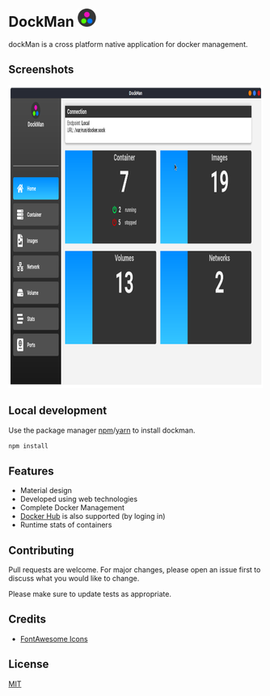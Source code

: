# DockMan <img src="https://raw.githubusercontent.com/ars0007/DockMan/master/public/icon.png" width="36" height="36">


dockMan is a cross platform native application for docker management.

## Screenshots

<img src="https://raw.githubusercontent.com/ars0007/DockMan/master/screenshots/img1.png" width="600" height="600">

## Local development

Use the package manager [npm](https://www.npmjs.com/)/[yarn](https://yarnpkg.com/) to install dockman.

```bash
npm install
```

## Features
- Material design
- Developed using web technologies
- Complete Docker Management
- [Docker Hub](https://dockerhub.com) is also supported (by loging in)
- Runtime stats of containers 


## Contributing
Pull requests are welcome. For major changes, please open an issue first to discuss what you would like to change.

Please make sure to update tests as appropriate.

## Credits

* [FontAwesome Icons](https://fontawesome.com/icons)

## License
[MIT](https://choosealicense.com/licenses/mit/)